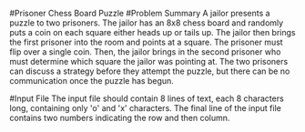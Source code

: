 #Prisoner Chess Board Puzzle
#Problem Summary
A jailor presents a puzzle to two prisoners.  The jailor has an 8x8 chess board and randomly puts a coin on each square either heads up or tails up.  The jailor then brings the first prisoner into the room and points at a square.  The prisoner must flip over a single coin.  Then, the jailor brings in the second prisoner who must determine which square the jailor was pointing at.  The two prisoners can discuss a strategy before they attempt the puzzle, but there can be no communication once the puzzle has begun.

#Input File
The input file should contain 8 lines of text, each 8 characters long, containing only 'o' and 'x' characters.  The final line of the input file contains two numbers indicating the row and then column.
